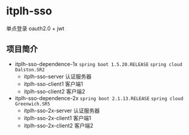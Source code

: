 # itplh-sso

单点登录 oauth2.0 + jwt

## 项目简介

- itplh-sso-dependence-1x `spring boot 1.5.20.RELEASE` `spring cloud Dalston.SR2`
    - itplh-sso-server 认证服务器
    - itplh-sso-client1 客户端1
    - itplh-sso-client2 客户端2
- itplh-sso-dependence-2x `spring boot 2.1.13.RELEASE` `spring cloud Greenwich.SR5`
    - itplh-sso-2x-server 认证服务器
    - itplh-sso-2x-client1 客户端1
    - itplh-sso-2x-client2 客户端2
